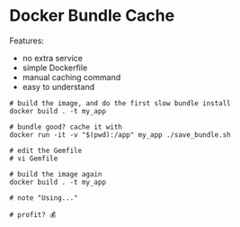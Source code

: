 # Docker Bundle Cache

Features:

* no extra service
* simple Dockerfile
* manual caching command
* easy to understand

```
# build the image, and do the first slow bundle install 
docker build . -t my_app

# bundle good? cache it with
docker run -it -v "$(pwd):/app" my_app ./save_bundle.sh

# edit the Gemfile
# vi Gemfile

# build the image again
docker build . -t my_app

# note "Using..."

# profit? 💰 
```
